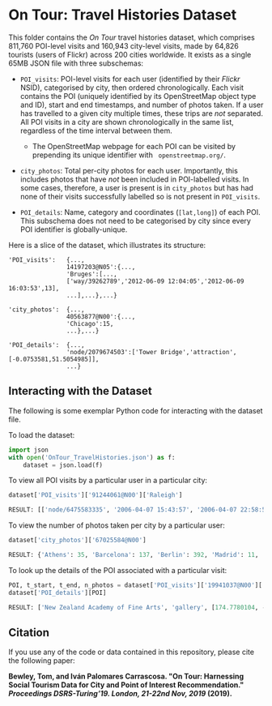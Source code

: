 # 	On Tour: Travel Histories Dataset
This folder contains the *On Tour* travel histories dataset, which comprises 811,760 POI-level visits and 160,943 city-level visits, made by 64,826 tourists (users of Flickr) across 200 cities worldwide. It exists as a single 65MB JSON file with three subschemas: 

- `POI_visits`: POI-level visits for each user (identified by their *Flickr* NSID), categorised by city, then ordered chronologically. Each visit contains the POI (uniquely identified by its OpenStreetMap object type and ID), start and end timestamps, and number of photos taken. If a user has travelled to a given city multiple times, these trips are *not* separated. All POI visits in a city are shown chronologically in the same list, regardless of the time interval between them.  
  - The OpenStreetMap webpage for each POI can be visited by prepending its unique identifier with ` openstreetmap.org/`.
- `city_photos`: Total per-city photos for each user. Importantly, this includes photos that have *not* been included in POI-labelled visits. In some cases, therefore, a user is present is in `city_photos` but has had none of their visits successfully labelled so is not present in `POI_visits`.

- `POI_details`: Name, category and coordinates (`[lat,long]`) of each POI. This subschema does not need to be categorised by city since every POI identifier is globally-unique.

Here is a slice of the dataset, which illustrates its structure:

```
'POI_visits': 	{...,
				14197203@N05':{...,
				'Bruges':[...,
				['way/39262789','2012-06-09 12:04:05','2012-06-09 16:03:53',13],
				...],...},...}

'city_photos': 	{...,
				40563877@N00':{...,
				'Chicago':15,
				...},...}
				
'POI_details':	{...,
				'node/2079674503':['Tower Bridge','attraction',[-0.0753581,51.5054985]],
				...}
```

## Interacting with the Dataset

The following is some exemplar Python code for interacting with the dataset file.

To load the dataset:

```python
import json
with open('OnTour_TravelHistories.json') as f:
	dataset = json.load(f)
```

To view all POI visits by a particular user in a particular city:

```python
dataset['POI_visits']['91244061@N00']['Raleigh']

RESULT: [['node/6475583335', '2006-04-07 15:43:57', '2006-04-07 22:58:58', 16], ['node/6475583335', '2006-04-08 10:43:45', '2006-04-08 11:44:22', 4], ['node/6475583335', '2006-04-09 16:31:42', '2006-04-09 16:31:42', 1]]
```

To view the number of photos taken per city by a particular user:

```python
dataset['city_photos']['67025584@N00']

RESULT: {'Athens': 35, 'Barcelona': 137, 'Berlin': 392, 'Madrid': 11, 'Rome': 14, 'Rotterdam': 29}
```

To look up the details of the POI associated with a particular visit:

```python
POI, t_start, t_end, n_photos = dataset['POI_visits']['19941037@N00']['Wellington'][0]
dataset['POI_details'][POI]

RESULT: ['New Zealand Academy of Fine Arts', 'gallery', [174.7780104, -41.2847436]]
```

## Citation

If you use any of the code or data contained in this repository, please cite the following paper:

**Bewley, Tom, and Iván Palomares Carrascosa. "On Tour: Harnessing Social Tourism Data for City and Point of Interest Recommendation." *Proceedings DSRS-Turing’19. London, 21-22nd Nov, 2019* (2019).**